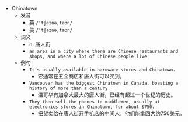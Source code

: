 - Chinatown
  - 发音
    - 英 `/'tʃaɪnə,taʊn/`
    - 美 `/'tʃaɪnə,taʊn/`
  - 词义
    - n. 唐人街
    - `an area in a city where there are Chinese restaurants and shops, and where a lot of Chinese people live`
  - 例句
    - `It’s usually available in hardware stores and Chinatown.`
      - 它通常在五金商店和唐人街可以买到。
    - `Vancouver has the biggest Chinatown in Canada, boasting a history of more than a century.`
      - 温哥华有加拿大最大的唐人街，已经有超过一个世纪的历史。
    - `They then sell the phones to middlemen, usually at electronics stores in Chinatown, for about $750.`
      - 把货卖给在唐人街开手机店的中间人，他们能拿回大约750美元。

